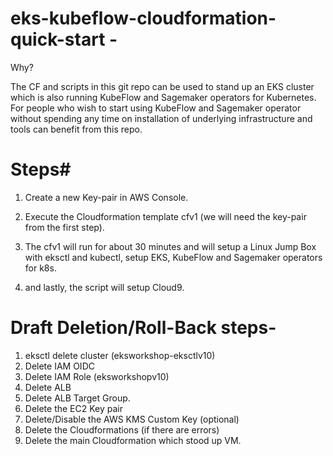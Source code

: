 # eks-kubeflow-cloudformation-quick-start -

Why?

The CF and scripts in this git repo can be used to stand up an EKS cluster which is also running KubeFlow and Sagemaker operators for Kubernetes. For people who wish to start using KubeFlow and Sagemaker operator without spending any time on installation of underlying infrastructure and tools can benefit from this repo.


# Steps#

1) Create a new Key-pair in AWS Console. 

2) Execute the Cloudformation template cfv1 (we will need the key-pair from the first step).

3) The cfv1 will run for about 30 minutes and will setup a Linux Jump Box with eksctl and kubectl, setup EKS, KubeFlow and Sagemaker operators for k8s. 

4) and lastly, the script will setup Cloud9.


# Draft Deletion/Roll-Back steps-

1) eksctl delete cluster (eksworkshop-eksctlv10)
2) Delete IAM OIDC
3) Delete IAM Role (eksworkshopv10)
4) Delete ALB 
5) Delete ALB Target Group.
6) Delete the EC2 Key pair
7) Delete/Disable the AWS KMS Custom Key (optional)
8) Delete the Cloudformations (if there are errors)
9) Delete the main Cloudformation which stood up VM.
